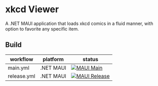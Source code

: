 # xkcd Viewer

A .NET MAUI application that loads xkcd comics in a fluid manner, with option to favorite any specific item.

## Build

| workflow | platform | status |
|--|--|--|
| main.yml | .NET MAUI | [![MAUI Main](https://github.com/LanceMcCarthy/XkcdViewer/actions/workflows/main.yml/badge.svg)](https://github.com/LanceMcCarthy/XkcdViewer/actions/workflows/main.yml) |
| release.yml | .NET MAUI | [![MAUI Release](https://github.com/LanceMcCarthy/XkcdViewer/actions/workflows/release.yml/badge.svg)](https://github.com/LanceMcCarthy/XkcdViewer/actions/workflows/release.yml) |
